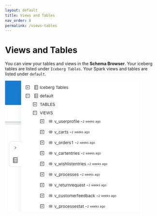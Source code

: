 ```yaml
---
layout: default
title: Views and Tables
nav_order: 8
permalink: /views-tables
---
```


# Views and Tables
You can view your tables and views in the **Schema Browser**. Your iceberg tables are listed under `Iceberg Tables`. Your Spark views and tables are listed under `default`.

![Schema Browser](images/SchemaBrowser.png)
